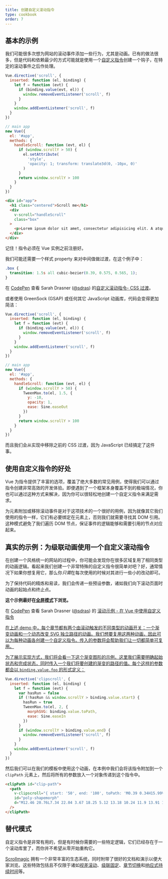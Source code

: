 ```yaml
---
title: 创建自定义滚动指令
type: cookbook
order: 7
---
```


## 基本的示例

我们可能很多次想为网站的滚动事件添加一些行为，尤其是动画。已有的做法很多，但是代码和依赖最少的方式可能就是使用一个[自定义指令](../guide/custom-directive.html)创建一个钩子，在特定的滚动事件之后作处理。

```js
Vue.directive('scroll', {
  inserted: function (el, binding) {
    let f = function (evt) {
      if (binding.value(evt, el)) {
        window.removeEventListener('scroll', f)
      }
    }
    window.addEventListener('scroll', f)
  }
})

// main app
new Vue({
  el: '#app',
  methods: {
    handleScroll: function (evt, el) {
      if (window.scrollY > 50) {
        el.setAttribute(
          'style',
          'opacity: 1; transform: translate3d(0, -10px, 0)'
        )
      }
      return window.scrollY > 100
    }
  }
})
```

```html
<div id="app">
  <h1 class="centered">Scroll me</h1>
  <div
    v-scroll="handleScroll"
    class="box"
  >
    <p>Lorem ipsum dolor sit amet, consectetur adipisicing elit. A atque amet harum aut ab veritatis earum porro praesentium ut corporis. Quasi provident dolorem officia iure fugiat, eius mollitia sequi quisquam.</p>
  </div>
</div>
```

<p class="tip">记住！指令必须在 Vue 实例之前注册好。</p>

我们可能还需要一个样式 property 来对中间值做过渡，在这个例子中：

```css
.box {
  transition: 1.5s all cubic-bezier(0.39, 0.575, 0.565, 1);
}
```

<p data-height="450" data-theme-id="5162" data-slug-hash="983220ed949ac670dff96bdcaf9d3338" data-default-tab="result" data-user="sdras" data-embed-version="2" data-pen-title="Custom Scroll Directive- CSS Transition" class="codepen">在 <a href="https://codepen.io">CodePen</a> 查看 Sarah Drasner (<a href="https://codepen.io/sdras">@sdras</a>) 的<a href="https://codepen.io/sdras/pen/983220ed949ac670dff96bdcaf9d3338/">自定义滚动指令- CSS 过渡</a>。</p>

<script async src="https://static.codepen.io/assets/embed/ei.js"></script>

或者使用 GreenSock (GSAP) 或任何其它 JavaScript 动画库，代码会变得更加简洁：

```js
Vue.directive('scroll', {
  inserted: function (el, binding) {
    let f = function (evt) {
      if (binding.value(evt, el)) {
        window.removeEventListener('scroll', f)
      }
    }
    window.addEventListener('scroll', f)
  }
})

// main app
new Vue({
  el: '#app',
  methods: {
    handleScroll: function (evt, el) {
      if (window.scrollY > 50) {
        TweenMax.to(el, 1.5, {
          y: -10,
          opacity: 1,
          ease: Sine.easeOut
        })
      }
      return window.scrollY > 100
    }
  }
})
```

而且我们会从实现中移除之前的 CSS 过渡，因为 JavaScript 已经搞定了这件事。

## 使用自定义指令的好处

Vue 为指令提供了丰富的选项，覆盖了绝大多数的常见用例，使得我们可以通过指令创建非常高效的开发体验。即便遇到了一个框架本身覆盖不到的极端情况，你也可以通过这种方式来解决，因为你可以很轻松地创建一个自定义指令来满足需求。

为元素附加或移除滚动事件是对于这项技术的一个很好的用例，因为就像其它我们使用的指令一样，它们有必要绑定在元素上，否则我们就需要寻找其 DOM 引用。这种模式避免了我们遍历 DOM 节点，保证事件的逻辑能够和需要引用的节点对应起来。

## 真实的示例：为级联动画使用一个自定义滚动指令

在创建一个风格统一的网站的过程中，你可能会发现你在很多区域复用了相同类型的动画逻辑。看起来我们创建一个非常特殊的自定义指令很简单对吧？好，通常情况下如果你想复用它，那么你*只需*在每次使用的时候对其进行一些小的改动即可。

为了保持代码的精炼和易读，我们会传递一些预设参数，诸如我们向下滚动页面时动画的起始点和终止点。

**这个示例最好在[全屏模式](https://s.codepen.io/sdras/debug/078c19f5b3ed7f7d28584da450296cd0)下浏览。**

<p data-height="500" data-theme-id="5162" data-slug-hash="c8c55e3e0bba997350551dd747119100" data-default-tab="result" data-user="sdras" data-embed-version="2" data-pen-title="Scrolling Example- Using Custom Directives in Vue" class="codepen">在 <a href="https://codepen.io">CodePen</a> 查看 Sarah Drasner (<a href="https://codepen.io/sdras">@sdras</a>) 的 <a href="https://codepen.io/sdras/pen/c8c55e3e0bba997350551dd747119100/">滚动示例 - 在 Vue 中使用自定义指令</a。></p>
<script async src="https://static.codepen.io/assets/embed/ei.js"></script>

在上述 demo 中，每个章节都有两个由滚动触发的不同类型的动画开关：一个渐变动画和一个动态改变 SVG 独立路径的动画。我们想要复用这两种动画，因此可以为每种动画各创建一个自定义指令。传入的参数将会帮助我们让一切都简单可复用。

为了展示实现方式，我们将会看一下这个渐变图形的示例，这里我们需要明确起始状态和完成状态，同时传入一个我们将要创建的渐变的路径的值。每个这样的参数都会以 `binding.value.foo` 的形式定义：

```js
Vue.directive('clipscroll', {
  inserted: function (el, binding) {
    let f = function (evt) {
      var hasRun = false
      if (!hasRun && window.scrollY > binding.value.start) {
        hasRun = true
        TweenMax.to(el, 2, {
          morphSVG: binding.value.toPath,
          ease: Sine.easeIn
        })
      }
      if (window.scrollY > binding.value.end) {
        window.removeEventListener('scroll', f)
      }
    }
    window.addEventListener('scroll', f)
  }
})
```

然后我们可以在我们的模板中使用这个动画，在本例中我们会将该指令附加到一个 `clipPath` 元素上，然后将所有的参数放入一个对象传递到这个指令中。

```html
<clipPath id="clip-path">
  <path
    v-clipscroll="{ start: '50', end: '100', toPath: 'M0.39 0.34H15.99V22.44H0.39z' }"
    id="poly-shapemorph"
    d="M12.46 20.76L7.34 22.04 3.67 18.25 5.12 13.18 10.24 11.9 13.91 15.69 12.46 20.76z"
  />
</clipPath>
```

## 替代模式

自定义指令是非常有用的，但是有时候你需要的一些特定逻辑，它们已经存在于一个滚动库里了，而你并不希望从零开始重构它。

[Scrollmagic](http://scrollmagic.io/) 拥有一个非常丰富的生态系统，同时附带了很好的文档和演示以便大家浏览。这些特效包括且不仅限于诸如[视差滚动](http://scrollmagic.io/examples/advanced/parallax_scrolling.html)、[级联固定](http://scrollmagic.io/examples/expert/cascading_pins.html)、[章节切换](http://scrollmagic.io/examples/basic/section_wipes_natural.html)和[响应式持续时间](http://scrollmagic.io/examples/basic/responsive_duration.html)等。
